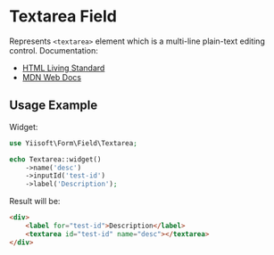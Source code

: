 # Textarea Field

Represents `<textarea>` element which is a multi-line plain-text editing control. Documentation:

- [HTML Living Standard](https://html.spec.whatwg.org/multipage/form-elements.html#the-textarea-element)
- [MDN Web Docs](https://developer.mozilla.org/docs/Web/HTML/Element/textarea)

## Usage Example

Widget:

```php
use Yiisoft\Form\Field\Textarea;

echo Textarea::widget()
    ->name('desc')
    ->inputId('test-id')
    ->label('Description');
```

Result will be:

```html
<div>
    <label for="test-id">Description</label>
    <textarea id="test-id" name="desc"></textarea>
</div>
```
